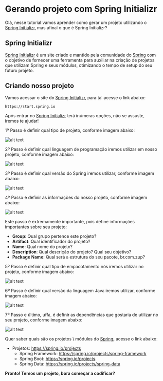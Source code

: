 # Gerando projeto com Spring Initializr

Olá, nesse tutorial vamos aprender como gerar um projeto utilizando o [Spring Initializr](https://start.spring.io/), 
mas afinal o que é Spring Initializr?

## Spring Initializr

[Spring Initializr](https://start.spring.io/) é um site criado e mantido pela comunidade do [Spring](https://spring.io/) 
com o objetivo de fornecer uma ferramenta para auxiliar na criação de projetos que utilizam Spring e seus módulos, 
otimizando o tempo de setup do seu futuro projeto.

## Criando nosso projeto

Vamos acessar o site do [Spring Initializr](https://start.spring.io/), para tal acesse o link abaixo:

`https://start.spring.io`

Após entrar no [Spring Initializr](https://start.spring.io/) terá inúmeras opções, não se assuste, iremos te ajudar!

1º Passo é definir qual tipo de projeto, conforme imagem abaixo:

![alt text](../../images/spring-001.png "Spring Initializr")

2º Passo é definir qual linguagem de programação iremos utilizar em nosso projeto, conforme imagem abaixo:

![alt text](../../images/spring-002.png "Spring Initializr")

3º Passo é definir qual versão do Spring iremos utilizar, conforme imagem abaixo:

![alt text](../../images/spring-003.png "Spring Initializr")

4º Passo é definir as informações do nosso projeto, conforme imagem abaixo:

![alt text](../../images/spring-004.png "Spring Initializr")

Este passo é extremamente importante, pois define informações importantes sobre seu projeto:

- **Group**: Qual grupo pertence este projeto?
- **Artifact**: Qual identificador do projeto?
- **Name**: Qual nome do projeto?
- **Description**: Qual descrição do projeto? Qual seu objetivo?
- **Package Name**: Qual será a estrutura do seu pacote, br.com.zup?

5º Passo é definir qual tipo de empacotamento nós iremos utilizar no projeto, conforme imagem abaixo:

![alt text](../../images/spring-005.png "Spring Initializr")

6º Passo é definir qual versão da linguagem Java iremos utilizar, conforme imagem abaixo:

![alt text](../../images/spring-006.png "Spring Initializr")

7º Passo e último, uffa, é definir as dependências que gostaria de utilizar no seu projeto, conforme imagem abaixo:

![alt text](../../images/spring-007.png "Spring Initializr")

Quer saber quais são os projetos \ módulos do [Spring](https://spring.io/), acesse o link abaixo:

- Projetos: https://spring.io/projects
    - Spring Framework: https://spring.io/projects/spring-framework
    - Spring Boot: https://spring.io/projects
    - Spring Data: https://spring.io/projects/spring-data
    
**Pronto! Temos um projeto, bora começar a codificar?**
